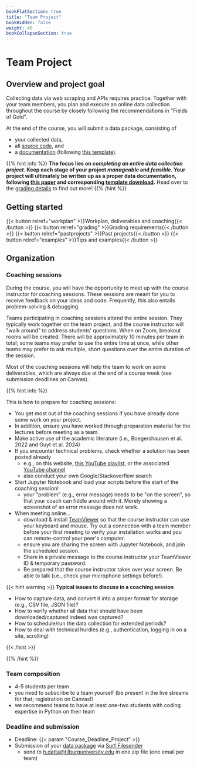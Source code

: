 ```yaml
---
bookFlatSection: true
title: "Team Project"
bookHidden: false
weight: 40
bookCollapseSection: true
---
```



# Team Project

## Overview and project goal

Collecting data via web scraping and APIs requires practice. Together with your team members, you plan and execute an online data collection throughout the course by closely following the recommendations in "Fields of Gold".

At the end of the course, you will submit a data package, consisting of
- your collected data, 
- all [source code](grading/#1-source-code-and-accompanying-files), and 
- a [documentation](grading/#2-documentation) (following [this template](Datasheets_for_DataSets.zip)).

{{% hint info %}}
__The focus lies on *completing an entire data collection project*. Keep each stage of your project *manageable* and *feasible*. Your project will ultimately be written up as a proper data documentation, following [this paper](https://arxiv.org/pdf/1803.09010.pdf) and corresponding [template download](Datasheets_for_DataSets.zip).__ Head over to the [grading details](grading) to find out more!
{{% /hint %}}


## Getting started

{{< button relref="workplan" >}}Workplan, deliverables and coaching{{< /button >}}
{{< button relref="grading" >}}Grading requirements{{< /button >}}
{{< button relref="pastprojects" >}}Past projects{{< /button >}}
{{< button relref="examples" >}}Tips and examples{{< /button >}}

## Organization

### Coaching sessions

During the course, you will have the opportunity to meet up with the course instructor for coaching sessions. These sessions are meant for you to receive feedback on your ideas and code. Frequently, this also entails problem-solving & debugging.

Teams participating in coaching sessions attend the entire session. They typically work together on the team project, and the course instructor will "walk around" to address students' questions. When on Zoom, breakout rooms will be created. There will be approximately 10 minutes per team in total; some teams may prefer to use the entire time at once, while other teams may prefer to ask multiple, short questions over the entire duration of the session.

Most of the coaching sessions will help the team to work on some deliverables, which are always due at the end of a course week (see submission deadlines on Canvas).

{{% hint info %}}

This is how to prepare for coaching sessions:

- You get most out of the coaching sessions if you have already done some work on your project.
- In addition, ensure you have worked through preparation material for the lectures before meeting as a team.
- Make active use of the academic literature (i.e., Boegershausen et al. 2022 and Guyt et al. 2024)
- If you encounter technical problems, check whether a solution has been posted already
    - e.g., on this website, [this YouTube playlist](https://www.youtube.com/playlist?list=PLdDbyJQwReWhis9Ns7_NfYzw4YAp91D6G), or the associated [YouTube channel](https://youtube.com/c/hannesdatta)
    - also conduct your own Google/Stackoverflow search
- Start Jupyter Notebook and load your scripts before the start of the coaching session!
    - your "problem" (e.g., error message) needs to be "on the screen", so that your coach can fiddle around with it. Merely showing a screenshot of an error message does not work.
- When meeting online...
    - download & install [TeamViewer](https://tilburgsciencehub.com/get/teamviewer) so that the course instructor can use your keyboard and mouse. Try out a connection with a team member before your first meeting to verify your installation works and you can remote-control your peer's computer.
    - ensure you are sharing the screen with Jupyter Notebook, and join the scheduled session. 
    - Share in a private message to the course instructor your TeamViewer ID & temporary password.
    - Be prepared that the course instructor takes over your screen. Be able to talk (i.e., check your microphone settings before!).

{{< hint warning >}}
__Typical issues to discuss in a coaching session__
- How to capture data, and convert it into a proper format for storage (e.g., CSV file, JSON file)?
- How to verify whether all data that should have been downloaded/captured indeed was captured?
- How to schedule/run the data collection for extended periods?
- How to deal with technical hurdles (e.g., authentication, logging in on a site, scrolling)

{{< /hint >}}

{{% /hint %}}
### Team composition

- 4-5 students per team
- you need to subscribe to a team yourself (be present in the live streams for that; registration on Canvas!)
- we recommend teams to have at least one-two students with coding expertise in Python on their team


### Deadline and submission
- Deadline: {{< param "Course_Deadline_Project" >}}
- Submission of your [data package](grading) via [Surf Filesender](https://filesender.surf.nl)
  - send to h.datta@tilburguniversity.edu in one zip file (one email per team)


<!--
- If you are also taking ["Data Preparation and Workflow Management" (dPrep)](https://dprep.hannesdatta.com)...
  - You can use the data collected in this course for the team project in dPrep. The team project in dPrep runs in weeks 6-8, but you definitely need your raw data in week 5 at the latest (to prep well for week 6). In other words: generating some synergies between dPrep and oDCM comes at the cost of working on this project soon enough!
  - Please submit your entire workflow ("the same submissions") for each of the two courses, consisting of
    - your data collection, the raw data, and its documentation (focus of oDCM), and
    - the entire project pipeline (focus of dPrep, consisting of data exploration, data preparation, automation and deployment).
  - For oDCM, please *zip* your entire pipeline (so we're sure to get all the files for grading).
  - For dPrep, please only provide us with the link to your GitHub repository.

-->

<!--
